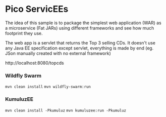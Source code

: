 # Pico ServicEEs

The idea of this sample is to package the simplest web application (WAR) as a microservice (Fat JARs) using different frameworks and see how much footprint they use. 

The web app is a servlet that returns the Top 3 selling CDs. It doesn't use any Java EE specification except servlet, everything is made by end (eg. JSon manually created with no external framework)

http://localhost:8080/topcds

### Wildfly Swarm 

`mvn clean install`
`mvn wildfly-swarm:run`


### KumuluzEE

`mvn clean install -Pkumuluz`
`mvn kumuluzee:run -Pkumuluz`